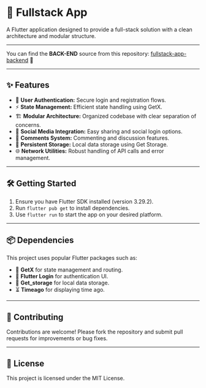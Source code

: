 # 🚀 Fullstack App

A Flutter application designed to provide a full-stack solution with a clean architecture and modular structure.

---

You can find the **BACK-END** source from this repository: [fullstack-app-backend]([(https://github.com/OracleMatrix/flutter_fullstack_app)]) 🔗

---

## ✨ Features

- 🔐 **User Authentication:** Secure login and registration flows.
- ⚡ **State Management:** Efficient state handling using GetX.
- 🏗️ **Modular Architecture:** Organized codebase with clear separation of concerns.
- 🤝 **Social Media Integration:** Easy sharing and social login options.
- 💬 **Comments System:** Commenting and discussion features.
- 💾 **Persistent Storage:** Local data storage using Get Storage.
- 🌐 **Network Utilities:** Robust handling of API calls and error management.

---

## 🛠️ Getting Started

1. Ensure you have Flutter SDK installed (version 3.29.2).
2. Run `flutter pub get` to install dependencies.
3. Use `flutter run` to start the app on your desired platform.

---

## 📦 Dependencies

This project uses popular Flutter packages such as:

- 📌 **GetX** for state management and routing.
- 🔐 **Flutter Login** for authentication UI.
- 💾 **Get_storage** for local data storage.
- ⏳ **Timeago** for displaying time ago.

---

## 🤝 Contributing

Contributions are welcome! Please fork the repository and submit pull requests for improvements or bug fixes.

---

## 📄 License

This project is licensed under the MIT License.
